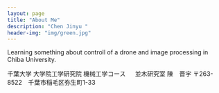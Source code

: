 ```yaml
---
layout: page
title: "About Me"
description: "Chen Jinyu " 
header-img: "img/green.jpg"
---
```


Learning something about controll of a drone and image processing in Chiba University.

千葉大学 大学院工学研究院 機械工学コース 　
並木研究室
陳　晋宇
〒263-8522　千葉市稲毛区弥生町1-33




